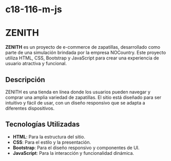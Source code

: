 # c18-116-m-js
# ZENITH

**ZENITH** es un proyecto de e-commerce de zapatillas, desarrollado como parte de una simulación brindada por la empresa NOCountry. Este proyecto utiliza HTML, CSS, Bootstrap y JavaScript para crear una experiencia de usuario atractiva y funcional.

## Descripción

ZENITH es una tienda en línea donde los usuarios pueden navegar y comprar una amplia variedad de zapatillas. El sitio está diseñado para ser intuitivo y fácil de usar, con un diseño responsivo que se adapta a diferentes dispositivos.

## Tecnologías Utilizadas

- **HTML**: Para la estructura del sitio.
- **CSS**: Para el estilo y la presentación.
- **Bootstrap**: Para el diseño responsivo y componentes de UI.
- **JavaScript**: Para la interacción y funcionalidad dinámica.
